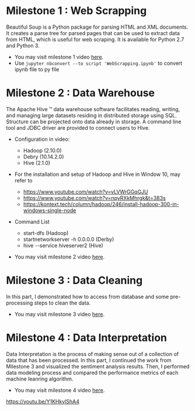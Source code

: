 # Milestone 1 : Web Scrapping

Beautiful Soup is a Python package for parsing HTML and XML documents. It creates a parse tree for parsed pages that can be used to extract data from HTML, which is useful for web scraping. It is available for Python 2.7 and Python 3. 

* You may visit milestone 1 video [here](https://youtu.be/8PF4_hsSPg0). 
* Use `jupyter nbconvert --to script 'WebScrapping.ipynb'` to convert ipynb file to py file

# Milestone 2 : Data Warehouse

The Apache Hive ™ data warehouse software facilitates reading, writing, and managing large datasets residing in distributed storage using SQL. Structure can be projected onto data already in storage. A command line tool and JDBC driver are provided to connect users to Hive.

* Configuration in video:
	* Hadoop (2.10.0)
	* Debry (10.14.2.0)
	* Hive (2.1.0)
	
* For the installation and setup of Hadoop and Hive in Window 10, may refer to	
	* https://www.youtube.com/watch?v=vLVWrGGqGJU
	* https://www.youtube.com/watch?v=npyRXkMhrgk&t=383s
	* https://kontext.tech/column/hadoop/246/install-hadoop-300-in-windows-single-node
	
* Command List
	* start-dfs (Hadoop)
	* startnetworkserver -h 0.0.0.0 (Derby)
	* hive --service hiveserver2 (Hive)

* You may visit milestone 2 video [here](https://youtu.be/rfcFxVBGDbc).

# Milestone 3 : Data Cleaning

In this part, I demonstrated how to access from database and some pre-processing steps to clean the data.

* You may visit milestone 3 video [here](https://youtu.be/nBqS5gmrQI0).

# Milestone 4 : Data Interpretation

Data Interpretation is the process of making sense out of a collection of data that has been processed. In this part, I continued the work from Milestone 3 and visualized the sentiment analysis results. Then, I performed data modeling process and compared the performance metrics of each machine leanring algorithm.

* You may visit milestone 4 video [here](https://youtu.be/nBqS5gmrQI0).


https://youtu.be/Y1KHkylShA4